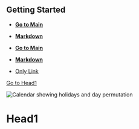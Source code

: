 ## Getting Started

* [**Go to Main**](README.md)
* [**Markdown**](https://www.jetbrains.com/help/idea/markdown.html)

* [**Go to Main**][Read]
* [**Markdown**][MarkDownUrl]

* [Only Link]

[Go to Head1](#head1)

![Calendar showing holidays and day permutation](https://cloud.githubusercontent.com/assets/7606540/10250670/44c8e1b2-68fa-11e5-84b3-53c416015160.png)


# Head1


<!-- Urls-->
[Read]: README.md
[MarkDownUrl]: https://www.jetbrains.com/help/idea/markdown.html
[Only Link]: README.md